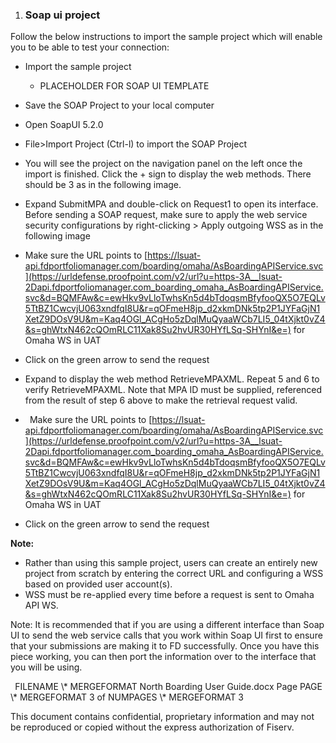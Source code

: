 ﻿

1. ### **Soap ui project**

Follow the below instructions to import the sample project which will enable you to be able to test your connection:

- Import the sample project
  - PLACEHOLDER FOR SOAP UI TEMPLATE
- Save the SOAP Project to your local computer
- Open SoapUI 5.2.0
- File>Import Project (Ctrl-l) to import the SOAP Project

- You will see the project on the navigation panel on the left once the import is finished. Click the + sign to display the web methods. There should be 3 as in the following image.

- Expand SubmitMPA and double-click on Request1 to open its interface. Before sending a SOAP request, make sure to apply the web service security configurations by right-clicking > Apply outgoing WSS as in the following image
- Make sure the URL points to [https://lsuat-api.fdportfoliomanager.com/boarding/omaha/AsBoardingAPIService.svc](https://urldefense.proofpoint.com/v2/url?u=https-3A__lsuat-2Dapi.fdportfoliomanager.com_boarding_omaha_AsBoardingAPIService.svc&d=BQMFAw&c=ewHkv9vLloTwhsKn5d4bTdoqsmBfyfooQX5O7EQLv5TtBZ1CwcvjU063xndfqI8U&r=qOFmeH8jp_d2xkmDNk5tp2P1JYFaGjN1XetZ9DOsV9U&m=Kaq4OGl_ACgHo5zDqlMuQyaaWCb7LI5_04tXjkt0vZ4&s=ghWtxN462cQOmRLC11Xak8Su2hvUR30HYfLSq-SHYnI&e=)  for Omaha WS in UAT

- Click on the green arrow to send the request


- Expand to display the web method RetrieveMPAXML. Repeat 5 and 6 to verify RetrieveMPAXML. Note that MPA ID must be supplied, referenced from the result of step 6 above to make the retrieval request valid.

- ` `Make sure the URL points to [https://lsuat-api.fdportfoliomanager.com/boarding/omaha/AsBoardingAPIService.svc](https://urldefense.proofpoint.com/v2/url?u=https-3A__lsuat-2Dapi.fdportfoliomanager.com_boarding_omaha_AsBoardingAPIService.svc&d=BQMFAw&c=ewHkv9vLloTwhsKn5d4bTdoqsmBfyfooQX5O7EQLv5TtBZ1CwcvjU063xndfqI8U&r=qOFmeH8jp_d2xkmDNk5tp2P1JYFaGjN1XetZ9DOsV9U&m=Kaq4OGl_ACgHo5zDqlMuQyaaWCb7LI5_04tXjkt0vZ4&s=ghWtxN462cQOmRLC11Xak8Su2hvUR30HYfLSq-SHYnI&e=)  for Omaha WS in UAT

- Click on the green arrow to send the request


**Note:** 

- Rather than using this sample project, users can create an entirely new project from scratch by entering the correct URL and configuring a WSS based on provided user account(s). 
- WSS must be re-applied every time before a request is sent to Omaha API WS. 


Note:  It is recommended that if you are using a different interface than Soap UI to send the web service calls that you work within Soap UI first to ensure that your submissions are making it to FD successfully.  Once you have this piece working, you can then port the information over to the interface that you will be using.  



` `FILENAME   \\* MERGEFORMAT North Boarding User Guide.docx		Page  PAGE   \\* MERGEFORMAT 3 of  NUMPAGES   \\* MERGEFORMAT 3

This document contains confidential, proprietary information and may not be reproduced or copied without the express authorization of Fiserv. 
